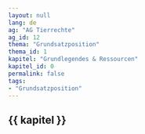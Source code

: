 ```yaml
---
layout: null
lang: de
ag: "AG Tierrechte"
ag_id: 12
thema: "Grundsatzposition"
thema_id: 1
kapitel: "Grundlegendes & Ressourcen"
kapitel_id: 0
permalink: false
tags:
- "Grundsatzposition"
---
```


## {{ kapitel }}
